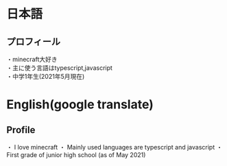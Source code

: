 # 日本語

## プロフィール

・minecraft大好き   
・主に使う言語はtypescript,javascript   
・中学1年生(2021年5月現在)

# English(google translate)

## Profile

・ I love minecraft
・ Mainly used languages are typescript and javascript
・ First grade of junior high school (as of May 2021)
